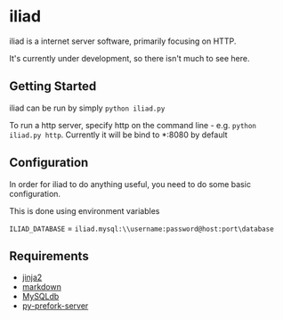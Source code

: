 iliad
=====

iliad is a internet server software, primarily focusing on HTTP.

It's currently under development, so there isn't much to see here.

Getting Started
---------------

iliad can be run by simply `python iliad.py`

To run a http server, specify http on the command line - e.g. `python iliad.py http`. Currently it will be bind to \*:8080 by default

Configuration
-------------

In order for iliad to do anything useful, you need to do some basic configuration.

This is done using environment variables

`ILIAD_DATABASE` = `iliad.mysql:\\username:password@host:port\database`

Requirements
------------

* [jinja2](http://jinja.pocoo.org "jinja2")
* [markdown](http://packages.python.org/Markdown "markdown")
* [MySQLdb](http://mysql-python.sourceforge.net/MySQLdb.html "MySQLdb")
* [py-prefork-server](https://github.com/crustymonkey/py-prefork-server "py-prefork-server")


